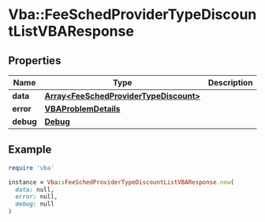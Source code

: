 # Vba::FeeSchedProviderTypeDiscountListVBAResponse

## Properties

| Name | Type | Description | Notes |
| ---- | ---- | ----------- | ----- |
| **data** | [**Array&lt;FeeSchedProviderTypeDiscount&gt;**](FeeSchedProviderTypeDiscount.md) |  | [optional] |
| **error** | [**VBAProblemDetails**](VBAProblemDetails.md) |  | [optional] |
| **debug** | [**Debug**](Debug.md) |  | [optional] |

## Example

```ruby
require 'vba'

instance = Vba::FeeSchedProviderTypeDiscountListVBAResponse.new(
  data: null,
  error: null,
  debug: null
)
```

